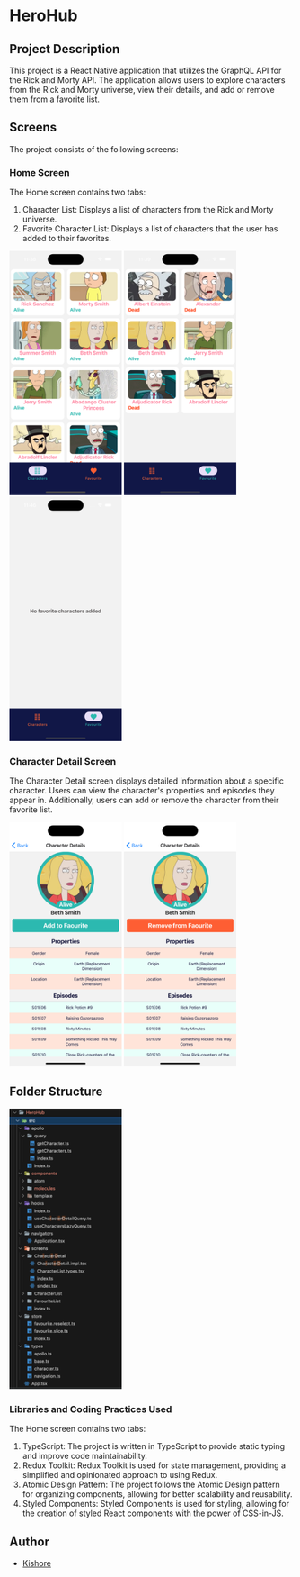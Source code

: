 # HeroHub

## Project Description

This project is a React Native application that utilizes the GraphQL API for the Rick and Morty API. The application allows users to explore characters from the Rick and Morty universe, view their details, and add or remove them from a favorite list.

## Screens

The project consists of the following screens:

### Home Screen

The Home screen contains two tabs:

1. Character List: Displays a list of characters from the Rick and Morty universe.
2. Favorite Character List: Displays a list of characters that the user has added to their favorites.

<img src="docs/CList.png" alt="alt text" width="200" /> <img src="docs/FavList.png" alt="alt text" width="200" /> <img src="docs/NoItemFound.png" alt="alt text" width="200" />

### Character Detail Screen

The Character Detail screen displays detailed information about a specific character. Users can view the character's properties and episodes they appear in. Additionally, users can add or remove the character from their favorite list.

<img src="docs/CD--Fav.png" alt="alt text" width="200" /> <img src="docs/SD-RF.png" alt="alt text" width="200" />

## Folder Structure

<img src="docs/Folder.png" alt="alt text" width="200" />

### Libraries and Coding Practices Used

The Home screen contains two tabs:

1. TypeScript: The project is written in TypeScript to provide static typing and improve code maintainability.
2. Redux Toolkit: Redux Toolkit is used for state management, providing a simplified and opinionated approach to using Redux.
3. Atomic Design Pattern: The project follows the Atomic Design pattern for organizing components, allowing for better scalability and reusability.
4. Styled Components: Styled Components is used for styling, allowing for the creation of styled React components with the power of CSS-in-JS.

## Author

- [Kishore](https://www.linkedin.com/in/kishore-raj-0169242a/)
